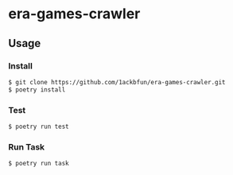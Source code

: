 # era-games-crawler

## Usage

### Install

```Bash
$ git clone https://github.com/1ackbfun/era-games-crawler.git
$ poetry install
```

### Test

```Bash
$ poetry run test
```

### Run Task

```Bash
$ poetry run task
```
